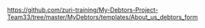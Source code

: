https://github.com/zuri-training/My-Debtors-Project-Team33/tree/master/MyDebtors/templates/About_us_debtors_form
